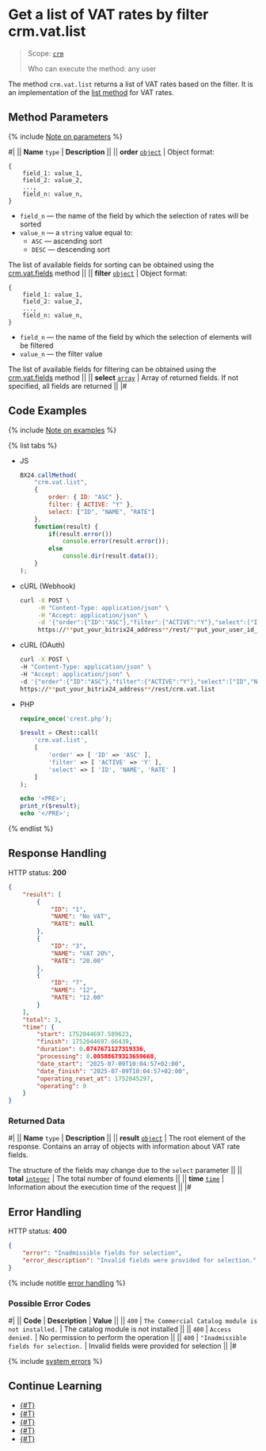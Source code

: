 # Get a list of VAT rates by filter crm.vat.list

> Scope: [`crm`](../../../scopes/permissions.md)
>
> Who can execute the method: any user

The method `crm.vat.list` returns a list of VAT rates based on the filter. 
It is an implementation of the [list method](../../../../api-reference/how-to-call-rest-api/list-methods-pecularities.md) for VAT rates.

## Method Parameters

{% include [Note on parameters](../../../../_includes/required.md) %}

#|
|| **Name**
`type` | **Description** ||
|| **order** 
[`object`](../../../data-types.md) | Object format:

```
{
    field_1: value_1,
    field_2: value_2,
    ...,
    field_n: value_n,
}
```

- `field_n` — the name of the field by which the selection of rates will be sorted
- `value_n` — a `string` value equal to:
    - `ASC` — ascending sort
    - `DESC` — descending sort

The list of available fields for sorting can be obtained using the [crm.vat.fields](./crm-vat-fields.md) method ||
|| **filter** 
[`object`](../../../data-types.md) | Object format:

```
{
    field_1: value_1,
    field_2: value_2,
    ...,
    field_n: value_n,
}
```

- `field_n` — the name of the field by which the selection of elements will be filtered
- `value_n` — the filter value

The list of available fields for filtering can be obtained using the [crm.vat.fields](./crm-vat-fields.md) method
||
|| **select** 
[`array`](../../../data-types.md) | Array of returned fields. If not specified, all fields are returned ||
|#

## Code Examples

{% include [Note on examples](../../../../_includes/examples.md) %}

{% list tabs %}

- JS

    ```js
    BX24.callMethod(
        "crm.vat.list",
        {
            order: { ID: "ASC" },
            filter: { ACTIVE: "Y" },
            select: ["ID", "NAME", "RATE"]
        },
        function(result) {
            if(result.error())
                console.error(result.error());
            else
                console.dir(result.data());
        }
    );
    ```

- cURL (Webhook)

    ```bash
    curl -X POST \
         -H "Content-Type: application/json" \
         -H "Accept: application/json" \
         -d '{"order":{"ID":"ASC"},"filter":{"ACTIVE":"Y"},"select":["ID","NAME","RATE"]}' \
         https://**put_your_bitrix24_address**/rest/**put_your_user_id_here**/**put_your_webhook_here**/crm.vat.list
    ```

- cURL (OAuth)

    ```bash
    curl -X POST \
    -H "Content-Type: application/json" \
    -H "Accept: application/json" \
    -d '{"order":{"ID":"ASC"},"filter":{"ACTIVE":"Y"},"select":["ID","NAME","RATE"],"auth":"**put_access_token_here**"}' \
    https://**put_your_bitrix24_address**/rest/crm.vat.list
    ```

- PHP

    ```php
    require_once('crest.php');

    $result = CRest::call(
        'crm.vat.list',
        [
            'order' => [ 'ID' => 'ASC' ],
            'filter' => [ 'ACTIVE' => 'Y' ],
            'select' => [ 'ID', 'NAME', 'RATE' ]
        ]
    );

    echo '<PRE>';
    print_r($result);
    echo '</PRE>';
    ```

{% endlist %}

## Response Handling

HTTP status: **200**

```json
{
    "result": [
        {
            "ID": "1",
            "NAME": "No VAT",
            "RATE": null
        },
        {
            "ID": "3",
            "NAME": "VAT 20%",
            "RATE": "20.00"
        },
        {
            "ID": "7",
            "NAME": "12",
            "RATE": "12.00"
        }
    ],
    "total": 3,
    "time": {
        "start": 1752044697.589623,
        "finish": 1752044697.66439,
        "duration": 0.0747671127319336,
        "processing": 0.00588679313659668,
        "date_start": "2025-07-09T10:04:57+02:00",
        "date_finish": "2025-07-09T10:04:57+02:00",
        "operating_reset_at": 1752045297,
        "operating": 0
    }
}
```

### Returned Data

#|
|| **Name**
`type` | **Description** ||
|| **result**
[`object`](../../../data-types.md) | The root element of the response. Contains an array of objects with information about VAT rate fields. 

The structure of the fields may change due to the `select` parameter ||
|| **total**
[`integer`](../../../data-types.md) | The total number of found elements ||
|| **time**
[`time`](../../../data-types.md#time) | Information about the execution time of the request ||
|#

## Error Handling

HTTP status: **400**

```json
{
    "error": "Inadmissible fields for selection",
    "error_description": "Invalid fields were provided for selection."
}
```

{% include notitle [error handling](../../../../_includes/error-info.md) %}

### Possible Error Codes

#|
|| **Code** | **Description** | **Value** ||
|| `400`     | `The Commercial Catalog module is not installed.` | The catalog module is not installed ||
|| `400`     | `Access denied.` | No permission to perform the operation ||
|| `400`     | `"Inadmissible fields for selection.` | Invalid fields were provided for selection ||
|#

{% include [system errors](../../../../_includes/system-errors.md) %}

## Continue Learning

- [{#T}](./crm-vat-fields.md)
- [{#T}](./crm-vat-get.md)
- [{#T}](./crm-vat-add.md)
- [{#T}](./crm-vat-update.md)
- [{#T}](./crm-vat-delete.md) 